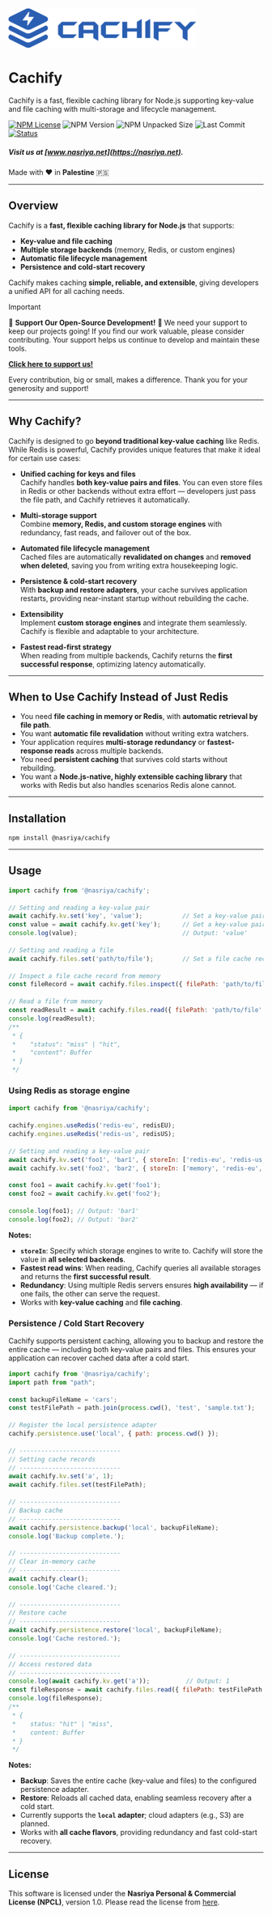 
<img src="./.github/assets/Cachify_Full_Logo.svg" height="80px" alt="Cachify Logo" center>

# Cachify
Cachify is a fast, flexible caching library for Node.js supporting key-value and file caching with multi-storage and lifecycle management.

[![NPM License](https://img.shields.io/npm/l/%40nasriya%2Fcachify?color=lightgreen)](https://github.com/nasriyasoftware/Cachify?tab=License-1-ov-file) ![NPM Version](https://img.shields.io/npm/v/%40nasriya%2Fcachify) ![NPM Unpacked Size](https://img.shields.io/npm/unpacked-size/%40nasriya%2Fcachify) ![Last Commit](https://img.shields.io/github/last-commit/nasriyasoftware/Cachify.svg) [![Status](https://img.shields.io/badge/Status-Stable-lightgreen.svg)](link-to-your-status-page)

##### Visit us at [www.nasriya.net](https://nasriya.net).

Made with ❤️ in **Palestine** 🇵🇸

___
## Overview

Cachify is a **fast, flexible caching library for Node.js** that supports:

- **Key-value and file caching**  
- **Multiple storage backends** (memory, Redis, or custom engines)  
- **Automatic file lifecycle management**  
- **Persistence and cold-start recovery**  

Cachify makes caching **simple, reliable, and extensible**, giving developers a unified API for all caching needs.

> [!IMPORTANT]
> 
> 🌟 **Support Our Open-Source Development!** 🌟
> We need your support to keep our projects going! If you find our work valuable, please consider contributing. Your support helps us continue to develop and maintain these tools.
> 
> **[Click here to support us!](https://fund.nasriya.net/)**
> 
> Every contribution, big or small, makes a difference. Thank you for your generosity and support!

___

## Why Cachify?

Cachify is designed to go **beyond traditional key-value caching** like Redis. While Redis is powerful, Cachify provides unique features that make it ideal for certain use cases:

- **Unified caching for keys and files**  
  Cachify handles **both key-value pairs and files**. You can even store files in Redis or other backends without extra effort — developers just pass the file path, and Cachify retrieves it automatically.

- **Multi-storage support**  
  Combine **memory, Redis, and custom storage engines** with redundancy, fast reads, and failover out of the box.

- **Automated file lifecycle management**  
  Cached files are automatically **revalidated on changes** and **removed when deleted**, saving you from writing extra housekeeping logic.

- **Persistence & cold-start recovery**  
  With **backup and restore adapters**, your cache survives application restarts, providing near-instant startup without rebuilding the cache.

- **Extensibility**  
  Implement **custom storage engines** and integrate them seamlessly. Cachify is flexible and adaptable to your architecture.

- **Fastest read-first strategy**  
  When reading from multiple backends, Cachify returns the **first successful response**, optimizing latency automatically.

---

## When to Use Cachify Instead of Just Redis

- You need **file caching in memory or Redis**, with **automatic retrieval by file path**.  
- You want **automatic file revalidation** without writing extra watchers.  
- Your application requires **multi-storage redundancy** or **fastest-response reads** across multiple backends.  
- You need **persistent caching** that survives cold starts without rebuilding.  
- You want a **Node.js-native, highly extensible caching library** that works with Redis but also handles scenarios Redis alone cannot.

---
## Installation

```bash
npm install @nasriya/cachify
```
---

## Usage
```js
import cachify from '@nasriya/cachify';

// Setting and reading a key-value pair
await cachify.kv.set('key', 'value');           // Set a key-value pair in memory
const value = await cachify.kv.get('key');      // Get a key-value pair from memory
console.log(value);                             // Output: 'value'

// Setting and reading a file
await cachify.files.set('path/to/file');        // Set a file cache record in memory

// Inspect a file cache record from memory
const fileRecord = await cachify.files.inspect({ filePath: 'path/to/file' });

// Read a file from memory
const readResult = await cachify.files.read({ filePath: 'path/to/file' }); 
console.log(readResult);
/**
 * {
 *    "status": "miss" | "hit",
 *    "content": Buffer
 * }
 */
```

### Using Redis as storage engine
```js
import cachify from '@nasriya/cachify';

cachify.engines.useRedis('redis-eu', redisEU);
cachify.engines.useRedis('redis-us', redisUS);

// Setting and reading a key-value pair
await cachify.kv.set('foo1', 'bar1', { storeIn: ['redis-eu', 'redis-us'] });
await cachify.kv.set('foo2', 'bar2', { storeIn: ['memory', 'redis-eu', 'redis-us'] });

const foo1 = await cachify.kv.get('foo1');
const foo2 = await cachify.kv.get('foo2');

console.log(foo1); // Output: 'bar1'
console.log(foo2); // Output: 'bar2'
```

**Notes:**
- **`storeIn`**: Specify which storage engines to write to. Cachify will store the value in **all selected backends**.  
- **Fastest read wins**: When reading, Cachify queries all available storages and returns the **first successful result**.  
- **Redundancy**: Using multiple Redis servers ensures **high availability** — if one fails, the other can serve the request.  
- Works with **key-value caching** and **file caching**.

### Persistence / Cold Start Recovery
Cachify supports persistent caching, allowing you to backup and restore the entire cache — including both key-value pairs and files. This ensures your application can recover cached data after a cold start.

```js
import cachify from '@nasriya/cachify';
import path from "path";

const backupFileName = 'cars';
const testFilePath = path.join(process.cwd(), 'test', 'sample.txt');

// Register the local persistence adapter
cachify.persistence.use('local', { path: process.cwd() });

// ----------------------------
// Setting cache records
// ----------------------------
await cachify.kv.set('a', 1);
await cachify.files.set(testFilePath);

// ----------------------------
// Backup cache
// ----------------------------
await cachify.persistence.backup('local', backupFileName);
console.log('Backup complete.');

// ----------------------------
// Clear in-memory cache
// ----------------------------
await cachify.clear();
console.log('Cache cleared.');

// ----------------------------
// Restore cache
// ----------------------------
await cachify.persistence.restore('local', backupFileName);
console.log('Cache restored.');

// ----------------------------
// Access restored data
// ----------------------------
console.log(await cachify.kv.get('a'));          // Output: 1
const fileResponse = await cachify.files.read({ filePath: testFilePath });
console.log(fileResponse);
/**
 * {
 *    status: "hit" | "miss",
 *    content: Buffer
 * }
 */
```

**Notes:**
- **Backup**: Saves the entire cache (key-value and files) to the configured persistence adapter.  
- **Restore**: Reloads all cached data, enabling seamless recovery after a cold start.  
- Currently supports the **`local` adapter**; cloud adapters (e.g., S3) are planned.  
- Works with **all cache flavors**, providing redundancy and fast cold-start recovery.

___
## License
This software is licensed under the **Nasriya Personal & Commercial License (NPCL)**, version 1.0.
Please read the license from [here](https://github.com/nasriyasoftware/Cachify?tab=License-1-ov-file).